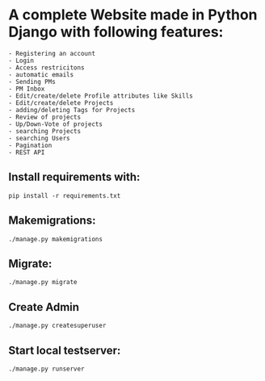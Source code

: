 # A complete Website made in Python Django with following features:

    - Registering an account
    - Login
    - Access restricitons
    - automatic emails
    - Sending PMs
    - PM Inbox
    - Edit/create/delete Profile attributes like Skills
    - Edit/create/delete Projects
    - adding/deleting Tags for Projects
    - Review of projects
    - Up/Down-Vote of projects
    - searching Projects
    - searching Users
    - Pagination
    - REST API


## Install requirements with:

`
pip install -r requirements.txt
`

## Makemigrations:

`
./manage.py makemigrations
`

## Migrate:
`
./manage.py migrate
`

## Create Admin

`
./manage.py createsuperuser 
`


## Start local testserver:

`
./manage.py runserver
`
